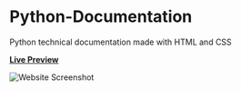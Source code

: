 # Python-Documentation

Python technical documentation made with HTML and CSS

[**Live Preview**]()

![Website Screenshot]()

